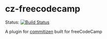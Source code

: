 # cz-freecodecamp

Status:
[![Build Status](https://img.shields.io/travis/freeCodeCamp/cz-freecodecamp.svg?style=flat-square)](https://travis-ci.org/freeCodeCamp/cz-freecodecamp)

A plugin for [commitizen](https://github.com/commitizen/cz-cli) built for
freeCodeCamp
